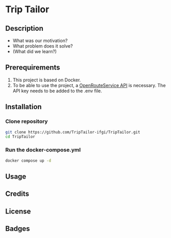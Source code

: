 # Trip Tailor

## Description

- What was our motivation?
- What problem does it solve?
- (What did we learn?)

## Prerequirements

1. This project is based on Docker.
2. To be able to use the project, a [OpenRouteService API](https://openrouteservice.org/) is necessary. The API key needs to be added to the .env file.

## Installation

### Clone repository

```bash
git clone https://github.com/TripTailor-ifgi/TripTailor.git
cd TripTailor
```

### Run the docker-compose.yml

```bash
docker compose up -d
```

## Usage

## Credits

## License

## Badges
